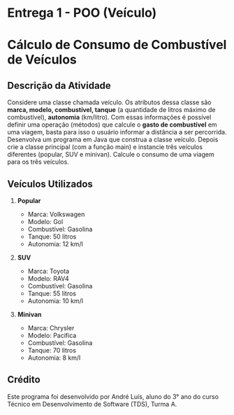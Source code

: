 # Entrega 1 - POO (Veículo)

# Cálculo de Consumo de Combustível de Veículos

## Descrição da Atividade

Considere uma classe chamada veículo. Os atributos dessa classe são **marca, modelo, combustível, tanque** (a quantidade de litros máximo de combustível), **autonomia** (km/litro). Com essas informações é possível definir uma operação (métodos) que calcule o **gasto de combustível** em uma viagem, basta para isso o usuário informar a distância a ser percorrida. Desenvolva um programa em Java que construa a classe veículo. Depois crie a classe principal (com a função main) e instancie três veículos diferentes (popular, SUV e minivan). Calcule o consumo de uma viagem para os três veículos.

## Veículos Utilizados

1. **Popular**
   - Marca: Volkswagen
   - Modelo: Gol
   - Combustível: Gasolina
   - Tanque: 50 litros
   - Autonomia: 12 km/l

2. **SUV**
   - Marca: Toyota
   - Modelo: RAV4
   - Combustível: Gasolina
   - Tanque: 55 litros
   - Autonomia: 10 km/l

3. **Minivan**
   - Marca: Chrysler
   - Modelo: Pacifica
   - Combustível: Gasolina
   - Tanque: 70 litros
   - Autonomia: 8 km/l

## Crédito

Este programa foi desenvolvido por André Luís, aluno do 3° ano do curso Técnico em Desenvolvimento de Software (TDS), Turma A.

